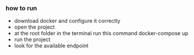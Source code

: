 ### how to run
- download docker and configure it correctly
- open the project
- at the root folder in the terminal run this command
  docker-compose up
- run the project
- look for the available endpoint 
